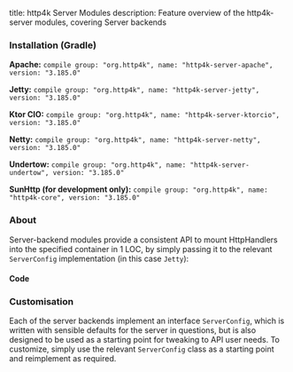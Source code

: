 title: http4k Server Modules
description: Feature overview of the http4k-server modules, covering Server backends

### Installation (Gradle)
**Apache:** ```compile group: "org.http4k", name: "http4k-server-apache", version: "3.185.0"```

**Jetty:** ```compile group: "org.http4k", name: "http4k-server-jetty", version: "3.185.0"```

**Ktor CIO:** ```compile group: "org.http4k", name: "http4k-server-ktorcio", version: "3.185.0"```

**Netty:** ```compile group: "org.http4k", name: "http4k-server-netty", version: "3.185.0"```

**Undertow:** ```compile group: "org.http4k", name: "http4k-server-undertow", version: "3.185.0"```

**SunHttp (for development only):** ```compile group: "org.http4k", name: "http4k-core", version: "3.185.0"```

### About
Server-backend modules provide a consistent API to mount HttpHandlers into the specified container in 1 LOC, by 
simply passing it to the relevant `ServerConfig` implementation (in this case `Jetty`):

#### Code [<img class="octocat"/>](https://github.com/http4k/http4k/blob/master/src/docs/guide/modules/servers/example_http.kt)
<script src="https://gist-it.appspot.com/https://github.com/http4k/http4k/blob/master/src/docs/guide/modules/servers/example_http.kt"></script>

### Customisation
Each of the server backends implement an interface `ServerConfig`, which is written with sensible defaults for the server in questions, 
but is also designed to be used as a starting point for tweaking to API user needs. To customize, simply use the relevant `ServerConfig` 
class as a starting point and reimplement as required.
